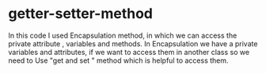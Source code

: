# getter-setter-method
In this code I used Encapsulation method, in which we can access the private attribute , variables and methods.
In Encapsulation we have a private variables and attributes,
if we want to access them in another class so we need to Use "get and set " method which is helpful to access them.
